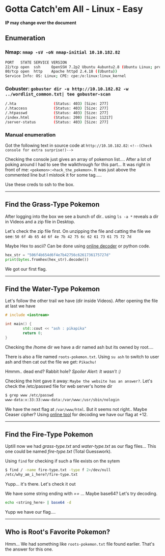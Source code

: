 # Gotta Catch'em All - Linux - Easy

**IP may change over the document**

## Enumeration

### Nmap: `nmap -sV -oN nmap-initial 10.10.182.82`

```bash
PORT   STATE SERVICE VERSION
22/tcp open  ssh     OpenSSH 7.2p2 Ubuntu 4ubuntu2.8 (Ubuntu Linux; protocol 2.0)
80/tcp open  http    Apache httpd 2.4.18 ((Ubuntu))
Service Info: OS: Linux; CPE: cpe:/o:linux:linux_kernel
```

### Gobuster: `gobuster dir -u http://10.10.182.82 -w ../wordlist_common.txt| tee gobuster-scan`

```bash
/.hta                 (Status: 403) [Size: 277]
/.htaccess            (Status: 403) [Size: 277]
/.htpasswd            (Status: 403) [Size: 277]
/index.html           (Status: 200) [Size: 11217]
/server-status        (Status: 403) [Size: 277]  
```

### Manual enumeration

Got the following text in source code at `http://10.10.182.82`: `<!--(Check console for extra surprise!)-->`

Checking the console just gives an array of pokemon list.... After a lot of poking around I had to see the walkthrough for this part... It was right in front of me: `<pokemon>:<hack_the_pokemon>`. It was just above the commented line but I mistook it for some tag.....


Use these creds to ssh to the box.

---
## Find the Grass-Type Pokemon

After logging into the box we see a bunch of dir.. using `ls -a *` reveals a dir in Videos and a zip file in Desktop.

Let's check the zip file first. On unzipping the file and catting the file we see: `50 6f 4b 65 4d 6f 4e 7b 42 75 6c 62 61 73 61 75 72 7d`

Maybe Hex to ascii? Can be done using [online decoder](https://www.rapidtables.com/convert/number/hex-to-ascii.html) or python code.

```python
hex_str = "506f4b654d6f4e7b42756c6261736175727d"
print(bytes.fromhex(hex_str).decode())
```

We got our first flag.

---
## Find the Water-Type Pokemon

Let's follow the other trail we have (dir inside Videos). After opening the file at last we have 

```C++
# include <iostream>

int main() {
        std::cout << "ash : pikapika"
        return 0;
}
```

Checking the /home dir we have a dir named ash but its owned by root....

There is also a file named `roots-pokemon.txt`. Using `su ash` to switch to user ash and then cat out the file we get: `Pikachu!`

Hmmm.. dead end? Rabbit hole? *Spoiler Alert: It wasn't :)*

Checking the hint gave it away: `Maybe the website has an answer?`. Let's check the /etc/passwd file for web server's home dir

```bash
$ grep www /etc/passwd
www-data:x:33:33:www-data:/var/www:/usr/sbin/nologin
```

We have the next flag at `/var/www/html`. But it seems not right.. Maybe Ceaser cipher? Using [online tool](https://www.dcode.fr/caesar-cipher) for decoding we have our flag at +12.

---
## Find the Fire-Type Pokemon

Uptill now we had *grass-type.txt* and *water-type.txt* as our flag files... This one could be named *fire-type.txt* (Total Guesswork).

Using `find` for checking if such a file exists on the sytem 

```bash
$ find / -name fire-type.txt -type f 2>/dev/null
/etc/why_am_i_here?/fire-type.txt
```

Yupp... it's there. Let's check it out

We have some string ending with *==* ... Maybe base64? Let's try decoding.

```bash
echo <string_here> | base64 -d
```

Yupp we have our flag....

---
## Who is Root's Favorite Pokemon?

Hmm... We had something like `roots-pokemon.txt` file found earlier. That's the answer for this one.
